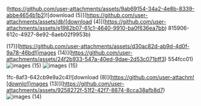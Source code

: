 
(https://github.com/user-attachments/assets/9ab69154-34a2-4e8b-8339-abbe4654b1b2)![download (5)](https://github.com/user-attachments/assets/db![download (4)](https://github.com/user-attachments/assets/e1982b07-61c1-4640-9910-ba0f636ea7bb)
815906-612c-4927-8e92-6aeb02f9953b)

 (17)](https://github.com/user-attachments/assets/d30ac82d-ab9d-4d0f-9a78-46bd![images (14)](https://github.com/user-attachments/assets/24f2b933-547a-40ed-9dae-2d53c071bff3)
554fcc01)![images (15)](https://github.com/user-attachments/assets/38c83f96-a3e4-460b-9442-0fc4d3a86828)
![images (15)](https://github.com/user-attachments/assets/b4c0a6da-0e05-4396-b1a9-948aef081651)

1fc-8af3-642cb9e9a2c4)![download (8)](https://github.com/user-attachm![downlo![images (13)](https://github.com/user-attachments/assets/9258272f-51f2-42f7-8874-8cca38afb8d7)![images (14)](https://github.com/user-attachments/assets/2b1fbfcf-7bee-40b1-b409-1d8063318692)
